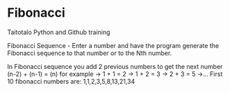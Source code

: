 # Fibonacci
Taitotalo Python and Github training

Fibonacci Sequence - Enter a number and have the program
generate the Fibonacci sequence to that number or to the Nth number.


In Fibonacci sequence you add 2 previous numbers to get the next number
(n-2) + (n-1) = (n)
for example -> 1 + 1 = 2 -> 1 + 2 = 3 -> 2 + 3 = 5 ->...
First 10 fibonacci numbers are: 1,1,2,3,5,8,13,21,34
